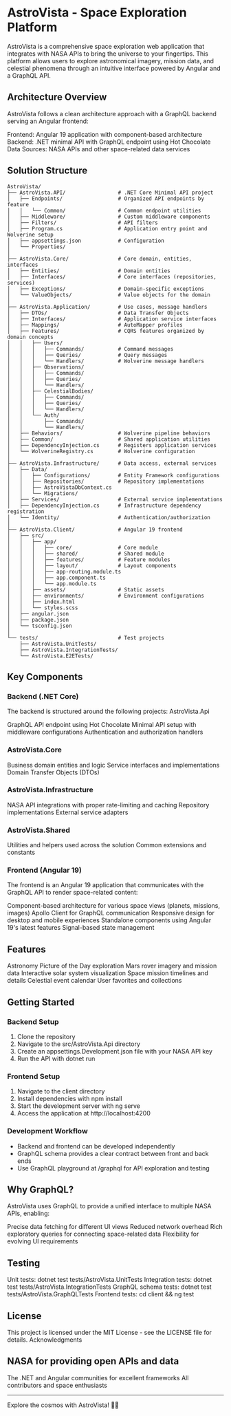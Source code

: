 # AstroVista - Space Exploration Platform
AstroVista is a comprehensive space exploration web application that integrates with NASA APIs to bring the universe to your fingertips. This platform allows users to explore astronomical imagery, mission data, and celestial phenomena through an intuitive interface powered by Angular and a GraphQL API.
## Architecture Overview
AstroVista follows a clean architecture approach with a GraphQL backend serving an Angular frontend:

Frontend: Angular 19 application with component-based architecture
Backend: .NET minimal API with GraphQL endpoint using Hot Chocolate
Data Sources: NASA APIs and other space-related data services

## Solution Structure

```
AstroVista/
├── AstroVista.API/                 # .NET Core Minimal API project
│   ├── Endpoints/                  # Organized API endpoints by feature
│   │   └── Common/                 # Common endpoint utilities
│   ├── Middleware/                 # Custom middleware components
│   ├── Filters/                    # API filters
│   ├── Program.cs                  # Application entry point and Wolverine setup
│   ├── appsettings.json            # Configuration
│   └── Properties/
│
├── AstroVista.Core/                # Core domain, entities, interfaces
│   ├── Entities/                   # Domain entities
│   ├── Interfaces/                 # Core interfaces (repositories, services)
│   ├── Exceptions/                 # Domain-specific exceptions
│   └── ValueObjects/               # Value objects for the domain
│
├── AstroVista.Application/         # Use cases, message handlers
│   ├── DTOs/                       # Data Transfer Objects
│   ├── Interfaces/                 # Application service interfaces
│   ├── Mappings/                   # AutoMapper profiles
│   ├── Features/                   # CQRS features organized by domain concepts
│   │   ├── Users/       
│   │   │   ├── Commands/           # Command messages
│   │   │   ├── Queries/            # Query messages
│   │   │   └── Handlers/           # Wolverine message handlers
│   │   ├── Observations/
│   │   │   ├── Commands/
│   │   │   ├── Queries/
│   │   │   └── Handlers/
│   │   ├── CelestialBodies/
│   │   │   ├── Commands/
│   │   │   ├── Queries/
│   │   │   └── Handlers/
│   │   └── Auth/
│   │       ├── Commands/
│   │       └── Handlers/
│   ├── Behaviors/                  # Wolverine pipeline behaviors
│   ├── Common/                     # Shared application utilities
│   ├── DependencyInjection.cs      # Registers application services
│   └── WolverineRegistry.cs        # Wolverine configuration
│
├── AstroVista.Infrastructure/      # Data access, external services
│   ├── Data/
│   │   ├── Configurations/         # Entity Framework configurations
│   │   ├── Repositories/           # Repository implementations
│   │   ├── AstroVistaDbContext.cs
│   │   └── Migrations/
│   ├── Services/                   # External service implementations
│   ├── DependencyInjection.cs      # Infrastructure dependency registration
│   └── Identity/                   # Authentication/authorization
│
├── AstroVista.Client/              # Angular 19 frontend
│   ├── src/
│   │   ├── app/
│   │   │   ├── core/               # Core module
│   │   │   ├── shared/             # Shared module
│   │   │   ├── features/           # Feature modules
│   │   │   ├── layout/             # Layout components
│   │   │   ├── app-routing.module.ts
│   │   │   ├── app.component.ts
│   │   │   └── app.module.ts
│   │   ├── assets/                 # Static assets
│   │   ├── environments/           # Environment configurations
│   │   ├── index.html
│   │   └── styles.scss
│   ├── angular.json
│   ├── package.json
│   └── tsconfig.json
│
└── tests/                          # Test projects
    ├── AstroVista.UnitTests/
    ├── AstroVista.IntegrationTests/
    └── AstroVista.E2ETests/    
```
## Key Components
### Backend (.NET Core)
The backend is structured around the following projects:
AstroVista.Api

GraphQL API endpoint using Hot Chocolate
Minimal API setup with middleware configurations
Authentication and authorization handlers

### AstroVista.Core

Business domain entities and logic
Service interfaces and implementations
Domain Transfer Objects (DTOs)

### AstroVista.Infrastructure

NASA API integrations with proper rate-limiting and caching
Repository implementations
External service adapters

### AstroVista.Shared

Utilities and helpers used across the solution
Common extensions and constants

### Frontend (Angular 19)
The frontend is an Angular 19 application that communicates with the GraphQL API to render space-related content:

Component-based architecture for various space views (planets, missions, images)
Apollo Client for GraphQL communication
Responsive design for desktop and mobile experiences
Standalone components using Angular 19's latest features
Signal-based state management

## Features

Astronomy Picture of the Day exploration
Mars rover imagery and mission data
Interactive solar system visualization
Space mission timelines and details
Celestial event calendar
User favorites and collections

## Getting Started
### Backend Setup

1. Clone the repository
2. Navigate to the src/AstroVista.Api directory
3. Create an appsettings.Development.json file with your NASA API key
4. Run the API with dotnet run

### Frontend Setup

1. Navigate to the client directory
2. Install dependencies with npm install
3. Start the development server with ng serve
4. Access the application at http://localhost:4200

### Development Workflow

- Backend and frontend can be developed independently
- GraphQL schema provides a clear contract between front and back ends
- Use GraphQL playground at /graphql for API exploration and testing

## Why GraphQL?
AstroVista uses GraphQL to provide a unified interface to multiple NASA APIs, enabling:

Precise data fetching for different UI views
Reduced network overhead
Rich exploratory queries for connecting space-related data
Flexibility for evolving UI requirements

## Testing

Unit tests: dotnet test tests/AstroVista.UnitTests
Integration tests: dotnet test tests/AstroVista.IntegrationTests
GraphQL schema tests: dotnet test tests/AstroVista.GraphQLTests
Frontend tests: cd client && ng test

## License
This project is licensed under the MIT License - see the LICENSE file for details.
Acknowledgments

## NASA for providing open APIs and data
The .NET and Angular communities for excellent frameworks
All contributors and space enthusiasts

---

Explore the cosmos with AstroVista! 🚀🌌